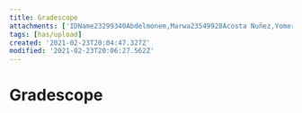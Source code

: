 ```yaml
---
title: Gradescope
attachments: ['IDName23299340Abdelmonem,Marwa23549928Acosta Nuñez,Yomeris23676834Ahmed,Albab23642414Ahmed,Jannatul F23684004Asghar,Sana T23.png']
tags: [has/upload]
created: '2021-02-23T20:04:47.327Z'
modified: '2021-02-23T20:06:27.562Z'
---
```


# Gradescope




